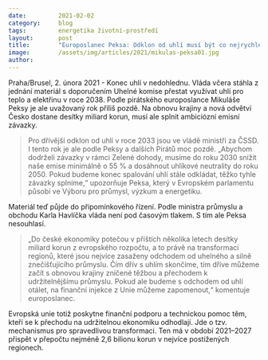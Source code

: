 ```yaml
---
date:         2021-02-02
category:     blog
tags:         energetika životní-prostředí 
layout:       post
title:        "Europoslanec Peksa: Odklon od uhlí musí být co nejrychlejší, jinak nesplníme závazky"
image:        /assets/img/articles/2021/mikulas-peksa01.jpg
author:       
---
```





Praha/Brusel, 2. února 2021 - Konec uhlí v nedohlednu. Vláda včera stáhla z jednání materiál s doporučením Uhelné komise přestat využívat uhlí pro teplo a elektřinu v roce 2038. Podle pirátského europoslance Mikuláše Peksy je ale uvažovaný rok příliš pozdě. Na obnovu krajiny a nová odvětví Česko dostane desítky miliard korun, musí ale splnit ambiciózní emisní závazky.

> Pro dřívější odklon od uhlí v roce 2033 jsou ve vládě ministři za ČSSD. I tento rok je ale podle Peksy a dalších Pirátů moc pozdě. „Abychom dodrželi závazky v rámci Zelené dohody, musíme do roku 2030 snížit naše emise minimálně o 55 % a dosáhnout uhlíkové neutrality do roku 2050. Pokud budeme konec spalování uhlí stále odkládat, těžko tyhle závazky splníme,“ upozorňuje Peksa, který v Evropském parlamentu působí ve Výboru pro průmysl, výzkum a energetiku.

Materiál teď půjde do připomínkového řízení. Podle ministra průmyslu a obchodu Karla Havlíčka vláda není pod časovým tlakem. S tím ale Peksa nesouhlasí.

> „Do české ekonomiky potečou v příštích několika letech desítky miliard korun z evropského rozpočtu, a to právě na transformaci regionů, které jsou nejvíce zasaženy odchodem od uhelného a silně znečišťujícího průmyslu. Čím dřív s uhlím skončíme, tím dříve můžeme začít s obnovou krajiny zničené těžbou a přechodem k udržitelnějšímu průmyslu. Pokud ale budeme s odchodem od uhlí otálet, na finanční injekce z Unie můžeme zapomenout,“ komentuje europoslanec.

Evropská unie totiž poskytne finanční podporu a technickou pomoc těm, kteří se k přechodu na udržitelnou ekonomiku odhodlají. Jde o tzv. mechanismus pro spravedlivou transformaci. Ten má v období 2021–2027 přispět v přepočtu nejméně 2,6 bilionu korun v nejvíce postižených regionech.

